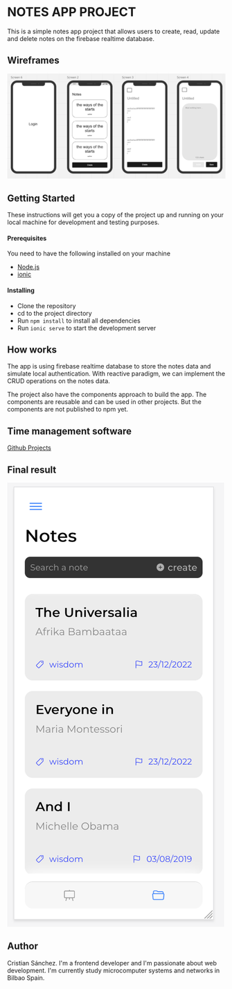 # NOTES APP PROJECT
This is a simple notes app project that allows users to create, read, update and delete notes on the firebase realtime database.

## Wireframes
![wireframe](./src/assets/wireframes.png)

## Getting Started
These instructions will get you a copy of the project up and running on your local machine for development and testing purposes.

#### Prerequisites
You need to have the following installed on your machine
* [Node.js](https://nodejs.org/en/download/)
* [ionic](https://ionicframework.com/docs/intro/cli)
  
#### Installing

* Clone the repository
* cd to the project directory
* Run `npm install` to install all dependencies
* Run `ionic serve` to start the development server


## How works
The app is using firebase realtime database to store the notes data and simulate local authentication. With reactive paradigm, we can implement the CRUD operations on the notes data.

The project also have the components approach to build the app. The components are reusable and can be used in other projects. But the components are not published to npm yet.

## Time management software
[Github Projects](https://github.com/users/sanchez-cristian-resources/projects/2/views/1)

## Final result
![wireframe](./src/assets/final.png)

## Author
Cristian Sánchez.
I'm a frontend developer and I'm passionate about web development. I'm currently study microcomputer systems and networks in Bilbao Spain.
